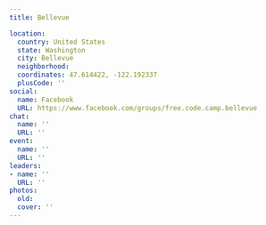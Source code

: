 ```yaml
---
title: Bellevue

location:
  country: United States
  state: Washington
  city: Bellevue
  neighborhood: 
  coordinates: 47.614422, -122.192337
  plusCode: ''
social:
  name: Facebook
  URL: https://www.facebook.com/groups/free.code.camp.bellevue
chat:
  name: ''
  URL: ''
event:
  name: ''
  URL: ''
leaders:
- name: ''
  URL: ''
photos:
  old: 
  cover: ''
---
```

